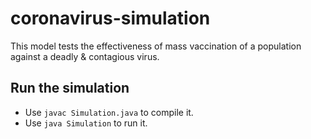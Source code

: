 # coronavirus-simulation
This model tests the effectiveness of mass vaccination of a population against a deadly & contagious virus. 

## Run the simulation
- Use `javac Simulation.java` to compile it.
- Use `java Simulation` to run it.
